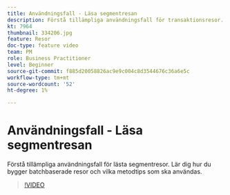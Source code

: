 ```yaml
---
title: Användningsfall - Läsa segmentresan
description: Förstå tillämpliga användningsfall för transaktionsresor. Lär dig hur du bygger transaktionsresor och vilka bästa metoder som ska användas.
kt: 7964
thumbnail: 334206.jpg
feature: Resor
doc-type: feature video
team: PM
role: Business Practitioner
level: Beginner
source-git-commit: f885d20058826ac9e9c004c8d3544676c36a6e5c
workflow-type: tm+mt
source-wordcount: '52'
ht-degree: 1%

---
```



# Användningsfall - Läsa segmentresan

Förstå tillämpliga användningsfall för lästa segmentresor. Lär dig hur du bygger batchbaserade resor och vilka metodtips som ska användas.

>[!VIDEO](https://video.tv.adobe.com/v/334206?quality=12)
